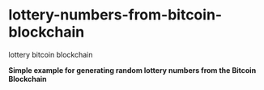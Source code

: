 # lottery-numbers-from-bitcoin-blockchain
lottery bitcoin blockchain

**Simple example for generating random lottery numbers from the Bitcoin Blockchain**
